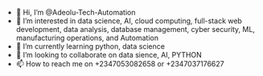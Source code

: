 - 👋 Hi, I’m @Adeolu-Tech-Automation
- 👀 I’m interested in data science, AI, cloud computing, full-stack web development,  data analysis,  database management, cyber security, ML, manufacturing operations, and Automation 
- 🌱 I’m currently learning python, data science
- 💞️ I’m looking to collaborate on data sience, AI, PYTHON    
- 📫 How to reach me on +2347053082658 or +2347037176627

<!---
Israel-debug003/Israel-debug003 is a ✨ special ✨ repository because its `README.md` (this file) appears on your GitHub profile.
You can click the Preview link to take a look at your changes.
--->
